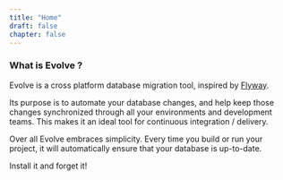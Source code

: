 ```yaml
---
title: "Home"
draft: false
chapter: false
---
```


### What is Evolve ?

Evolve is a cross platform database migration tool, inspired by [Flyway](https://flywaydb.org/).

Its purpose is to automate your database changes, and help keep those changes synchronized through all your environments and development teams.
This makes it an ideal tool for continuous integration / delivery.

Over all Evolve embraces simplicity. Every time you build or run your project, it will automatically ensure that your database is up-to-date.

Install it and forget it!
